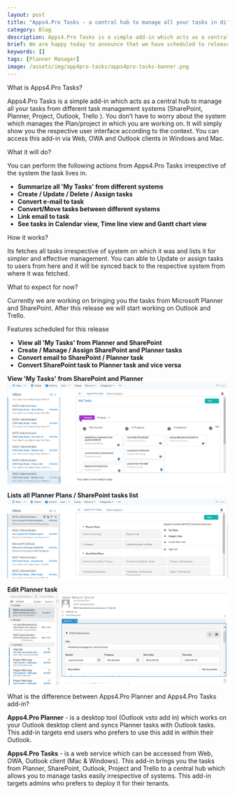 ```yaml
---
layout: post
title: "Apps4.Pro Tasks - a central hub to manage all your tasks in different task management systems"
category: Blog
description: Apps4.Pro Tasks is a simple add-in which acts as a central hub to manage all your tasks from different task management systems.
brief: We are happy today to announce that we have scheduled to release Apps4.Pro Tasks in 3 weeks' time.
keywords: []
tags: [Planner Manager]
image: /assets/img/app4pro-tasks/apps4pro-tasks-banner.png
---
```


What is Apps4.Pro Tasks?

Apps4.Pro Tasks is a simple add-in which acts as a central hub to manage
all your tasks from different task management systems (SharePoint,
Planner, Project, Outlook, Trello ). You don’t have to worry about the
system which manages the Plan/project in which you are working on. It
will simply show you the respective user interface according to the
context. You can access this add-in via Web, OWA and Outlook clients in
Windows and Mac.

What it will do?

You can perform the following actions from Apps4.Pro Tasks irrespective
of the system the task lives in.

- **Summarize all 'My Tasks' from different systems**
- **Create / Update / Delete / Assign tasks**
- **Convert e-mail to task**
- **Convert/Move tasks between different systems**
- **Link email to task**
- **See tasks in Calendar view, Time line view and Gantt chart view**

How it works?

Its fetches all tasks irrespective of system on which it was and lists
it for simpler and effective management. You can able to Update or
assign tasks to users from here and it will be synced back to the
respective system from where it was fetched.

What to expect for now?

Currently we are working on bringing you the tasks from Microsoft
Planner and SharePoint. After this release we will start working on
Outlook and Trello.

Features scheduled for this release

- **View all 'My Tasks' from Planner and SharePoint**
- **Create / Manage / Assign SharePoint and Planner tasks**
- **Convert email to SharePoint / Planner task**
- **Convert SharePoint task to Planner task and vice versa**

**View 'My Tasks' from SharePoint and Planner**
![](/assets/img/app4pro-tasks/Apps4Pro%20Tasks_My%20Tasks.png)

**Lists all Planner Plans / SharePoint tasks list**
![](/assets/img/app4pro-tasks/Apps4Pro%20Tasks_All%20Plans.png)

**Edit Planner task**
![](/assets/img/app4pro-tasks/Apps4Pro%20tasks_Edit%20Planner%20Task.png)

What is the difference between Apps4.Pro Planner and Apps4.Pro Tasks
add-in? 

 **Apps4.Pro Planner** - is a desktop tool (Outlook vsto add in) which
works on your Outlook desktop client and syncs Planner tasks with
Outlook tasks. This add-in targets end users who prefers to use this add
in within their Outlook. 

 **Apps4.Pro Tasks** - is a web service which can be accessed from Web,
OWA, Outlook client (Mac & Windows). This add-in brings you the tasks
from Planner, SharePoint, Outlook, Project and Trello to a central hub
which allows you to manage tasks easily irrespective of systems. This
add-in targets admins who prefers to deploy it for their tenants.
